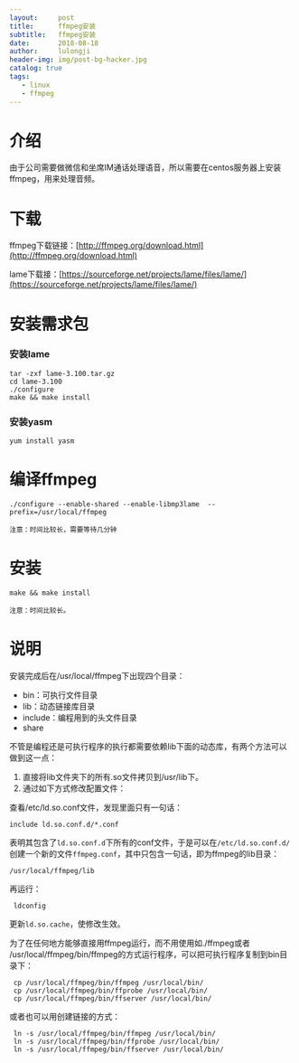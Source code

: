 ```yaml
---
layout:     post
title:      ffmpeg安装
subtitle:   ffmpeg安装
date:       2018-08-18
author:     lulongji
header-img: img/post-bg-hacker.jpg
catalog: true
tags:
   - linux
   - ffmpeg
---
```


# 介绍

由于公司需要做微信和坐席IM通话处理语音，所以需要在centos服务器上安装ffmpeg，用来处理音频。

# 下载
ffmpeg下载链接：[http://ffmpeg.org/download.html](http://ffmpeg.org/download.html)

lame下载接：[https://sourceforge.net/projects/lame/files/lame/](https://sourceforge.net/projects/lame/files/lame/)


# 安装需求包

### 安装lame
    tar -zxf lame-3.100.tar.gz 
    cd lame-3.100 
    ./configure 
    make && make install
### 安装yasm

    yum install yasm

# 编译ffmpeg

    ./configure --enable-shared --enable-libmp3lame  --prefix=/usr/local/ffmpeg

```注意：时间比较长，需要等待几分钟```

# 安装

    make && make install

```注意：时间比较长。```

# 说明

安装完成后在/usr/local/ffmpeg下出现四个目录：

- bin：可执行文件目录
- lib：动态链接库目录
- include：编程用到的头文件目录
- share

不管是编程还是可执行程序的执行都需要依赖lib下面的动态库，有两个方法可以做到这一点：

1. 直接将lib文件夹下的所有.so文件拷贝到/usr/lib下。
2. 通过如下方式修改配置文件：

查看/etc/ld.so.conf文件，发现里面只有一句话：

    include ld.so.conf.d/*.conf

表明其包含了```ld.so.conf.d```下所有的conf文件，于是可以在```/etc/ld.so.conf.d/```创建一个新的文件```ffmpeg.conf```，其中只包含一句话，即为ffmpeg的lib目录：

    /usr/local/ffmpeg/lib

再运行：

     ldconfig


更新```ld.so.cache```，使修改生效。

为了在任何地方能够直接用ffmpeg运行，而不用使用如./ffmpeg或者 /usr/local/ffmpeg/bin/ffmpeg的方式运行程序，可以把可执行程序复制到bin目录下：

     cp /usr/local/ffmpeg/bin/ffmpeg /usr/local/bin/ 
     cp /usr/local/ffmpeg/bin/ffprobe /usr/local/bin/ 
     cp /usr/local/ffmpeg/bin/ffserver /usr/local/bin/


或者也可以用创建链接的方式：

     ln -s /usr/local/ffmpeg/bin/ffmpeg /usr/local/bin/ 
     ln -s /usr/local/ffmpeg/bin/ffprobe /usr/local/bin/ 
     ln -s /usr/local/ffmpeg/bin/ffserver /usr/local/bin/





